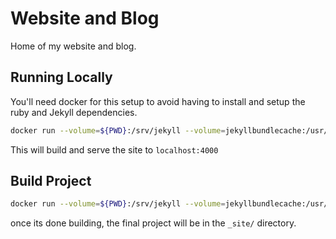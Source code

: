 # Website and Blog

Home of my website and blog.

## Running Locally

You'll need docker for this setup to avoid having to install and setup the ruby and Jekyll dependencies.

```bash
docker run --volume=${PWD}:/srv/jekyll --volume=jekyllbundlecache:/usr/local/bundle -p 4000:4000 jekyll/jekyll jekyll serve
```

This will build and serve the site to `localhost:4000`

## Build Project

```bash
docker run --volume=${PWD}:/srv/jekyll --volume=jekyllbundlecache:/usr/local/bundle jekyll/jekyll bash -c "jekyll build"
```

once its done building, the final project will be in the `_site/` directory.
